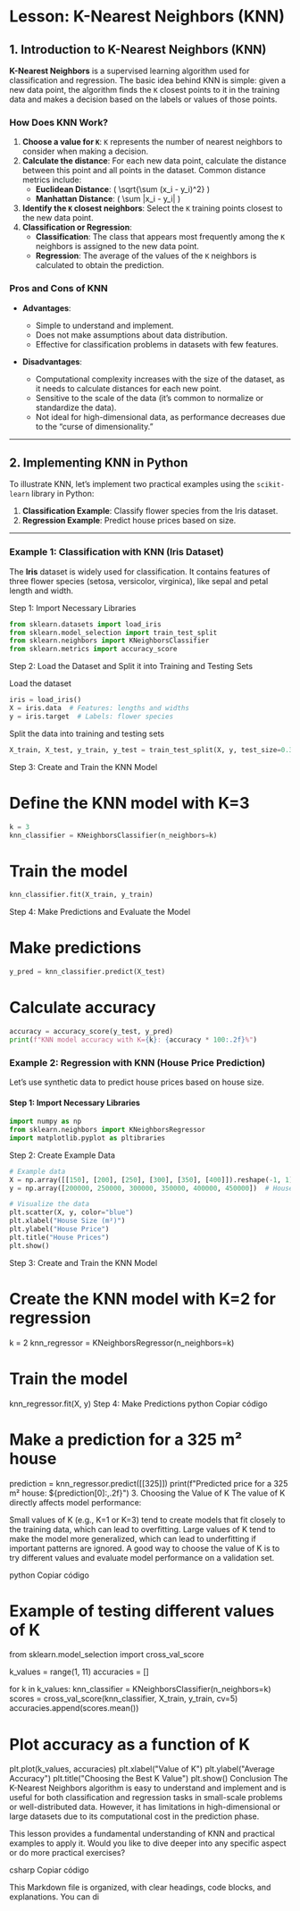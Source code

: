 # Lesson: K-Nearest Neighbors (KNN)

## 1. Introduction to K-Nearest Neighbors (KNN)

**K-Nearest Neighbors** is a supervised learning algorithm used for classification and regression. The basic idea behind KNN is simple: given a new data point, the algorithm finds the `K` closest points to it in the training data and makes a decision based on the labels or values of those points.

### How Does KNN Work?

1. **Choose a value for `K`**: `K` represents the number of nearest neighbors to consider when making a decision.
2. **Calculate the distance**: For each new data point, calculate the distance between this point and all points in the dataset. Common distance metrics include:
   - **Euclidean Distance**: \( \sqrt{\sum (x_i - y_i)^2} \)
   - **Manhattan Distance**: \( \sum |x_i - y_i| \)
3. **Identify the `K` closest neighbors**: Select the `K` training points closest to the new data point.
4. **Classification or Regression**:
   - **Classification**: The class that appears most frequently among the `K` neighbors is assigned to the new data point.
   - **Regression**: The average of the values of the `K` neighbors is calculated to obtain the prediction.

### Pros and Cons of KNN

- **Advantages**:
  - Simple to understand and implement.
  - Does not make assumptions about data distribution.
  - Effective for classification problems in datasets with few features.

- **Disadvantages**:
  - Computational complexity increases with the size of the dataset, as it needs to calculate distances for each new point.
  - Sensitive to the scale of the data (it’s common to normalize or standardize the data).
  - Not ideal for high-dimensional data, as performance decreases due to the “curse of dimensionality.”

---

## 2. Implementing KNN in Python

To illustrate KNN, let’s implement two practical examples using the `scikit-learn` library in Python:

1. **Classification Example**: Classify flower species from the Iris dataset.
2. **Regression Example**: Predict house prices based on size.

---

### Example 1: Classification with KNN (Iris Dataset)

The **Iris** dataset is widely used for classification. It contains features of three flower species (setosa, versicolor, virginica), like sepal and petal length and width.

Step 1: Import Necessary Libraries

```python
from sklearn.datasets import load_iris
from sklearn.model_selection import train_test_split
from sklearn.neighbors import KNeighborsClassifier
from sklearn.metrics import accuracy_score
```

Step 2: Load the Dataset and Split it into Training and Testing Sets

Load the dataset
```python
iris = load_iris()
X = iris.data  # Features: lengths and widths
y = iris.target  # Labels: flower species
```
Split the data into training and testing sets
```python
X_train, X_test, y_train, y_test = train_test_split(X, y, test_size=0.3, random_state=42)
```

Step 3: Create and Train the KNN Model
# Define the KNN model with K=3
```python
k = 3
knn_classifier = KNeighborsClassifier(n_neighbors=k)
```
# Train the model
```python
knn_classifier.fit(X_train, y_train)
```

Step 4: Make Predictions and Evaluate the Model

# Make predictions
```python
y_pred = knn_classifier.predict(X_test)
```
# Calculate accuracy
```python
accuracy = accuracy_score(y_test, y_pred)
print(f"KNN model accuracy with K={k}: {accuracy * 100:.2f}%")
```



### Example 2: Regression with KNN (House Price Prediction)

Let’s use synthetic data to predict house prices based on house size.

#### Step 1: Import Necessary Libraries

```python
import numpy as np
from sklearn.neighbors import KNeighborsRegressor
import matplotlib.pyplot as pltibraries
```


Step 2: Create Example Data

```python
# Example data
X = np.array([[150], [200], [250], [300], [350], [400]]).reshape(-1, 1)  # House sizes (in m²)
y = np.array([200000, 250000, 300000, 350000, 400000, 450000])  # House prices
```

```python
# Visualize the data
plt.scatter(X, y, color="blue")
plt.xlabel("House Size (m²)")
plt.ylabel("House Price")
plt.title("House Prices")
plt.show()
```
Step 3: Create and Train the KNN Model

# Create the KNN model with K=2 for regression
k = 2
knn_regressor = KNeighborsRegressor(n_neighbors=k)

# Train the model
knn_regressor.fit(X, y)
Step 4: Make Predictions
python
Copiar código
# Make a prediction for a 325 m² house
prediction = knn_regressor.predict([[325]])
print(f"Predicted price for a 325 m² house: ${prediction[0]:,.2f}")
3. Choosing the Value of K
The value of K directly affects model performance:

Small values of K (e.g., K=1 or K=3) tend to create models that fit closely to the training data, which can lead to overfitting.
Large values of K tend to make the model more generalized, which can lead to underfitting if important patterns are ignored.
A good way to choose the value of K is to try different values and evaluate model performance on a validation set.

python
Copiar código
# Example of testing different values of K
from sklearn.model_selection import cross_val_score

k_values = range(1, 11)
accuracies = []

for k in k_values:
    knn_classifier = KNeighborsClassifier(n_neighbors=k)
    scores = cross_val_score(knn_classifier, X_train, y_train, cv=5)
    accuracies.append(scores.mean())

# Plot accuracy as a function of K
plt.plot(k_values, accuracies)
plt.xlabel("Value of K")
plt.ylabel("Average Accuracy")
plt.title("Choosing the Best K Value")
plt.show()
Conclusion
The K-Nearest Neighbors algorithm is easy to understand and implement and is useful for both classification and regression tasks in small-scale problems or well-distributed data. However, it has limitations in high-dimensional or large datasets due to its computational cost in the prediction phase.

This lesson provides a fundamental understanding of KNN and practical examples to apply it. Would you like to dive deeper into any specific aspect or do more practical exercises?

csharp
Copiar código

This Markdown file is organized, with clear headings, code blocks, and explanations. You can di